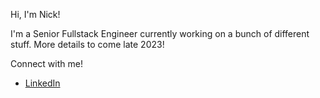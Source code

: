 Hi, I'm Nick!

I'm a Senior Fullstack Engineer currently working on a bunch of different stuff. More details to come late 2023!

Connect with me!
- [LinkedIn](https://www.linkedin.com/in/nick-rawls/)

<!---
NickRawls/NickRawls is a ✨ special ✨ repository because its `README.md` (this file) appears on your GitHub profile.
You can click the Preview link to take a look at your changes.
--->
